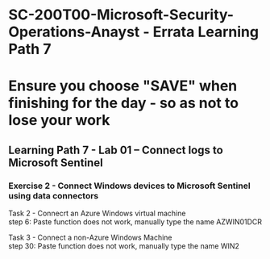 # SC-200T00-Microsoft-Security-Operations-Anayst - Errata Learning Path 7
# Ensure you choose "SAVE" when finishing for the day - so as not to lose your work

## Learning Path 7 - Lab 01 – Connect logs to Microsoft Sentinel

### Exercise 2 - Connect Windows devices to Microsoft Sentinel using data connectors
Task 2 - Connecrt an Azure Windows virtual machine <br>
step 6:  Paste function does not work, manually type the name AZWIN01DCR <br>

Task 3 - Connect a non-Azure Windows Machine <br>
step 30:  Paste function does not work, manually type the name WIN2 <br>